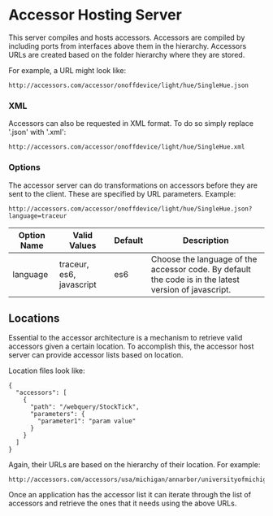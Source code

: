 Accessor Hosting Server
=======================

This server compiles and hosts accessors. Accessors are compiled by including
ports from interfaces above them in the hierarchy. Accessors URLs are created
based on the folder hierarchy where they are stored.

For example, a URL might look like:

    http://accessors.com/accessor/onoffdevice/light/hue/SingleHue.json


### XML

Accessors can also be requested in XML format. To do so simply replace '.json'
with '.xml':

    http://accessors.com/accessor/onoffdevice/light/hue/SingleHue.xml

### Options

The accessor server can do transformations on accessors before
they are sent to the client. These are specified by URL
parameters. Example:

    http://accessors.com/accessor/onoffdevice/light/hue/SingleHue.json?language=traceur


| Option Name | Valid Values             | Default | Description |
| ----------- | ------------             | ------- | ----------- |
| language    | traceur, es6, javascript | es6     | Choose the language of the accessor code. By default the code is in the latest version of javascript. |



Locations
---------

Essential to the accessor architecture is a mechanism to retrieve valid
accessors given a certain location. To accomplish this, the accessor host
server can provide accessor lists based on location.

Location files look like:


    {
      "accessors": [
        {
          "path": "/webquery/StockTick",
          "parameters": {
            "parameter1": "param value"
          }
        }
      ]
    }

Again, their URLs are based on the hierarchy of their location. For example:

    http://accessors.com/accessors/usa/michigan/annarbor/universityofmichigan/bbb/4908/accessors.json

Once an application has the accessor list it can iterate through the list of
accessors and retrieve the ones that it needs using the above URLs.
